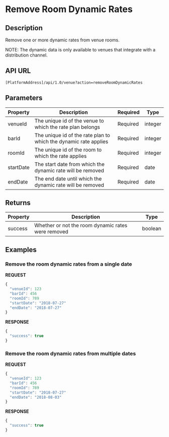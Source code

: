 # Remove Room Dynamic Rates

## Description

Remove one or more dynamic rates from venue rooms.

NOTE: The dynamic data is only available to venues that integrate with a distribution channel.

## API URL

`[PlatformAddress]/api/1.0/venue?action=removeRoomDynamicRates`

## Parameters

| Property | Description | Required | Type |
| --- | --- | --- | --- |
| venueId | The unique id of the venue to which the rate plan belongs | Required | integer |
| barId | The unique id of the rate plan to which the dynamic rate applies | Required | integer |
| roomId | The unique id of the room to which the rate applies | Required | integer |
| startDate | The start date from which the dynamic rate will be removed | Required | date |
| endDate | The end date until which the dynamic rate will be removed | Required | date |

## Returns

| Property | Description | Type |
| --- | --- | --- |
| success | Whether or not the room dynamic rates were removed | boolean |

## Examples

### Remove the room dynamic rates from a single date

**REQUEST**

```javascript
{
  "venueId": 123
  "barId": 456
  "roomId": 789
  "startDate": "2018-07-27"
  "endDate": "2018-07-27"
}
```

**RESPONSE**

```javascript
{
  "success": true
}
```

### Remove the room dynamic rates from multiple dates

**REQUEST**

```javascript
{
  "venueId": 123
  "barId": 456
  "roomId": 789
  "startDate": "2018-07-27"
  "endDate": "2018-08-03"
}
```

**RESPONSE**

```javascript
{
  "success": true
}
```


